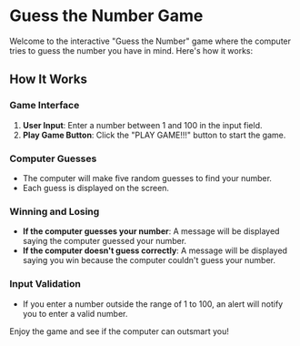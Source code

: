 # Guess the Number Game

Welcome to the interactive "Guess the Number" game where the computer tries to guess the number you have in mind. Here's how it works:

## How It Works

### Game Interface

1. **User Input**: Enter a number between 1 and 100 in the input field.
2. **Play Game Button**: Click the "PLAY GAME!!!" button to start the game.

### Computer Guesses

- The computer will make five random guesses to find your number.
- Each guess is displayed on the screen.

### Winning and Losing

- **If the computer guesses your number**: A message will be displayed saying the computer guessed your number.
- **If the computer doesn't guess correctly**: A message will be displayed saying you win because the computer couldn't guess your number.

### Input Validation

- If you enter a number outside the range of 1 to 100, an alert will notify you to enter a valid number.

Enjoy the game and see if the computer can outsmart you!
